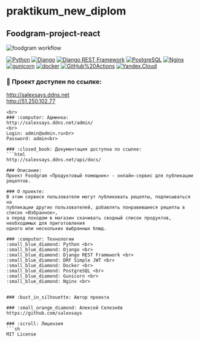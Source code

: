 # praktikum_new_diplom
## Foodgram-project-react
![foodgram workflow](https://github.com/salexsays/foodgram-project-react/actions/workflows/foodgram_workflow.yml/badge.svg)


[![Python](https://img.shields.io/badge/-Python-464646?style=flat-square&logo=Python)](https://www.python.org/)
[![Django](https://img.shields.io/badge/-Django-464646?style=flat-square&logo=Django)](https://www.djangoproject.com/)
[![Django REST Framework](https://img.shields.io/badge/-Django%20REST%20Framework-464646?style=flat-square&logo=Django%20REST%20Framework)](https://www.django-rest-framework.org/)
[![PostgreSQL](https://img.shields.io/badge/-PostgreSQL-464646?style=flat-square&logo=PostgreSQL)](https://www.postgresql.org/)
[![Nginx](https://img.shields.io/badge/-NGINX-464646?style=flat-square&logo=NGINX)](https://nginx.org/ru/)
[![gunicorn](https://img.shields.io/badge/-gunicorn-464646?style=flat-square&logo=gunicorn)](https://gunicorn.org/)
[![docker](https://img.shields.io/badge/-Docker-464646?style=flat-square&logo=docker)](https://www.docker.com/)
[![GitHub%20Actions](https://img.shields.io/badge/-GitHub%20Actions-464646?style=flat-square&logo=GitHub%20actions)](https://github.com/features/actions)
[![Yandex.Cloud](https://img.shields.io/badge/-Yandex.Cloud-464646?style=flat-square&logo=Yandex.Cloud)](https://cloud.yandex.ru/)

### :wrench: Проект доступен по ссылке:
http://salexsays.ddns.net
<br>
http://51.250.102.77
```
<br>
### :computer: Админка:
http://salexsays.ddns.net/admin/
<br>
Login: admin@admin.ru<br>
Password: admin<br>

### :closed_book: Документация доступна по ссылке:
```html
http://salexsays.ddns.net/api/docs/

### Описание:
Проект Foodgram «Продуктовый помощник» - онлайн-сервис для публикации рецептов.

### О проекте:
В этом сервисе пользователи могут публиковать рецепты, подписываться на
публикации других пользователей, добавлять понравившиеся рецепты в список «Избранное», 
а перед походом в магазин скачивать сводный список продуктов, необходимых для приготовления
одного или нескольких выбранных блюд.

### :computer: Технологии
:small_blue_diamond: Python <br>
:small_blue_diamond: Django <br>
:small_blue_diamond: Django REST Framework <br>
:small_blue_diamond: DRF Simple JWT <br>
:small_blue_diamond: Docker <br>
:small_blue_diamond: PostgreSQL <br>
:small_blue_diamond: Gunicorn <br>
:small_blue_diamond: Nginx <br>


### :bust_in_silhouette: Автор проекта 

### :small_orange_diamond: Алексей Селезнёв
https://github.com/salexsays

### :scroll: Лицензия
```sh
MIT License
